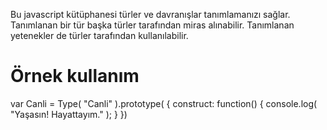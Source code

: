 Bu javascript kütüphanesi türler ve davranışlar tanımlamanızı sağlar. Tanımlanan bir tür başka
türler tarafından miras alınabilir. Tanımlanan yetenekler de türler tarafından kullanılabilir.

# Örnek kullanım

var Canli = Type( "Canli" ).prototype(
{
    construct: function()
    {
      console.log( "Yaşasın! Hayattayım." );
    }
})
